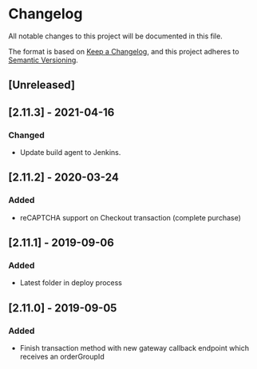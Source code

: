 # Changelog

All notable changes to this project will be documented in this file.

The format is based on [Keep a Changelog](https://keepachangelog.com/en/1.0.0/),
and this project adheres to [Semantic Versioning](https://semver.org/spec/v2.0.0.html).

## [Unreleased]

## [2.11.3] - 2021-04-16

### Changed

- Update build agent to Jenkins.

## [2.11.2] - 2020-03-24

### Added

- reCAPTCHA support on Checkout transaction (complete purchase)

## [2.11.1] - 2019-09-06

### Added

- Latest folder in deploy process

## [2.11.0] - 2019-09-05

### Added

- Finish transaction method with new gateway callback endpoint which receives an orderGroupId
